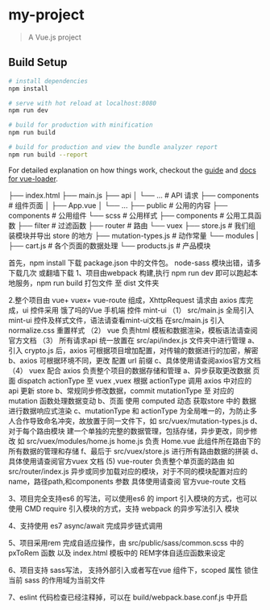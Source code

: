 # my-project

> A Vue.js project

## Build Setup

``` bash
# install dependencies
npm install

# serve with hot reload at localhost:8080
npm run dev

# build for production with minification
npm run build

# build for production and view the bundle analyzer report
npm run build --report
```

For detailed explanation on how things work, checkout the [guide](http://vuejs-templates.github.io/webpack/) and [docs for vue-loader](http://vuejs.github.io/vue-loader).




├── index.html
├── main.js
├── api
│   └── ... # API 请求
├── components  # 组件页面
│   ├── App.vue
│   └── ...
├── public  # 公用的内容
    ├── components  # 公用组件
    └── scss  # 公用样式
    ├── components  # 公用工具函数
    ├── filter  # 过滤函数
├── router  # 路由
└── vuex
    ├── store.js          # 我们组装模块并导出 store 的地方
    ├── mutation-types.js      # 动作常量
    └── modules
    |   ├── cart.js       # 各个页面的数据处理
        └── products.js   # 产品模块

 首先，npm install 下载 package.json 中的文件包。 node-sass 模块出错，请多下载几次 或翻墙下载
1、项目由webpack 构建,执行 npm run dev  即可以跑起本地服务，npm run build 打包文件 至 dist 文件夹

2.整个项目由 vue+ vuex+ vue-route 组成，XhttpRequest 请求由 axios 库完成，ui 控件采用 饿了吗的Vue 手机端 控件 mint-ui
 （1） src/main.js 全局引入 mint-ui 控件及样式文件，语法请查看mint-ui文档
       在src/main.js 引入normalize.css  重置样式
 （2） vue 负责html 模板和数据渲染，模板语法请查阅官方文档
 （3） 所有请求api 统一放置在 src/api/index.js 文件夹中进行管理
        a、引入 crypto.js 后，axios 可根据项目增加配置，对传输的数据进行的加密，解密
        b、axios 可根据环境不同，更改 配置 url 前缀
        c、具体使用请查阅axios官方文档
 （4） vuex 配合 axios 负责整个项目的数据存储和管理
        a、异步获取更改数据   页面 dispatch actionType 至 vuex ,vuex 根据 actionType 调用 axios 中对应的 api 更新 store
        b、常规同步修改数据，commit  mutationType 至 对应的 mutation 函数处理数据变动
        b、页面 使用 computed 动态 获取store  中的 数据进行数据响应式渲染
        c、mutationType 和 actionType 为全局唯一的，为防止多人合作导致命名冲突，故放置于同一文件下，如 src/vuex/mutation-types.js
        d、对于每个路由模块 建一个单独的完整的数据管理，包括存储，异步更改，同步修改 
            如 src/vuex/modules/home.js 
            home.js 负责 Home.vue 此组件所在路由下的所有数据的管理和存储
        f、最后于 src/vuex/store.js 进行所有路由数据的拼装
        d、具体使用请查阅官方vuex 文档
  (5)   vue-router  负责整个单页面的路由 如 src/router/index.js
            异步或同步加载对应的模块，对于不同的模块配置对应的name，路径path,和components 参数
            具体使用请查阅 官方vue-route 文档

3、项目完全支持es6 的写法，可以使用es6 的 import  引入模块的方式，也可以使用 CMD require 引入模块的方式，支持 webpack 的异步写法引入 模块

4、支持使用 es7 async/await 完成异步链式调用

5、项目采用rem 完成自适应操作，由 src/public/sass/common.scss 中的 pxToRem 函数 以及 index.html 模板中的 REM字体自适应函数来设定

6、项目支持 sass写法， 支持外部引入或者写在vue 组件下，scoped 属性 锁住当前 sass 的作用域为当前文件 

7、eslint 代码检查已经注释掉，可以在 build/webpack.base.conf.js 中开启
